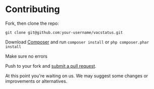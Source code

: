 # Contributing

Fork, then clone the repo:

    git clone git@github.com:your-username/vacstatus.git

Download [Composer][gc] and run `composer install` or `php composer.phar install`

[gc]: http://getComposer.org

Make sure no errors

Push to your fork and [submit a pull request][pr].

[pr]: https://github.com/jung3o/vacstatus/compare/

At this point you're waiting on us. We may suggest
some changes or improvements or alternatives.
